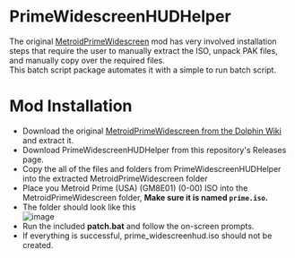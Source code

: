 # PrimeWidescreenHUDHelper
The original [MetroidPrimeWidescreen](https://wiki.dolphin-emu.org/index.php?title=Metroid_Prime_(GC)#16:9_HUD_Mod) mod has very involved installation steps that require the user to manually extract the ISO, unpack PAK files, and manually copy over the required files.  
This batch script package automates it with a simple to run batch script.

# Mod Installation
- Download the original [MetroidPrimeWidescreen from the Dolphin Wiki](https://wiki.dolphin-emu.org/index.php?title=Metroid_Prime_(GC)#16:9_HUD_Mod) and extract it.
- Download PrimeWidescreenHUDHelper from this repository's Releases page.
- Copy the all of the files and folders from PrimeWidescreenHUDHelper into the extracted MetroidPrimeWidescreen folder
- Place you Metroid Prime (USA) (GM8E01) (0-00) ISO into the MetroidPrimeWidescreen folder,
  **Make sure it is named `prime.iso`.**
- The folder should look like this  
  ![image](https://github.com/Nystrata/PrimeWidescreenHUDHelper/assets/15365192/d0c6e632-7c24-4008-a36d-1e6f01b7dd91)
- Run the included **patch.bat** and follow the on-screen prompts.
- If everything is successful, prime_widescreenhud.iso should not be created.
